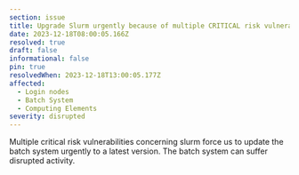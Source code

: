 ```yaml
---
section: issue
title: Upgrade Slurm urgently because of multiple CRITICAL risk vulnerabilities
date: 2023-12-18T08:00:05.166Z
resolved: true
draft: false
informational: false
pin: true
resolvedWhen: 2023-12-18T13:00:05.177Z
affected:
  - Login nodes
  - Batch System
  - Computing Elements
severity: disrupted
---
```

Multiple critical risk vulnerabilities concerning slurm force us to update the batch system urgently to a latest version. The batch system can suffer disrupted activity.